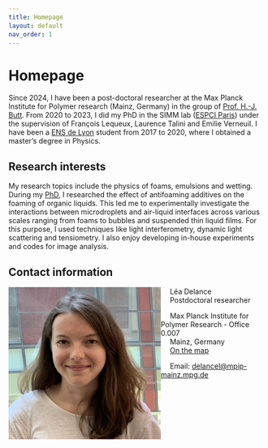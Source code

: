 ```yaml
---
title: Homepage
layout: default
nav_order: 1
---
```

# Homepage

Since 2024, I have been a post-doctoral researcher at the Max Planck Institute for Polymer research (Mainz, Germany) in the group of [Prof. H.-J. Butt](https://www.mpip-mainz.mpg.de/en/butt). From 2020 to 2023, I did my PhD in the SIMM lab ([ESPCI Paris](https://www.espci.psl.eu/en/)) under the supervision of François Lequeux, Laurence Talini and Emilie Verneuil. I have been a [ENS de Lyon](http://www.ens-lyon.fr/) student from 2017 to 2020, where I obtained a master’s degree in Physics.

## Research interests

My research topics include the physics of foams, emulsions and wetting.
During my [PhD](https://pastel.hal.science/tel-04359779/), I researched the effect of antifoaming additives on the foaming of organic liquids. This led me to experimentally investigate the interactions between microdroplets and air-liquid interfaces across various scales ranging from foams to bubbles and suspended thin liquid films. For this purpose, I used techniques like light interferometry, dynamic light scattering and tensiometry. I also enjoy developing in-house experiments and codes for image analysis.


## Contact information

<img align="left" src="./lea-768x768.jpg" alt="Duomo di Milano" style="width:300px;"/>

&emsp; Léa Delance   
&emsp; Postdoctoral researcher   

&emsp; Max Planck Institute for Polymer Research - Office 0.007   
&emsp; Mainz, Germany   
&emsp; [On the map](https://maps.app.goo.gl/yp7wkx2vky3enpVx9)

&emsp; Email: delancel@mpip-mainz.mpg.de

<br clear="left"/>
